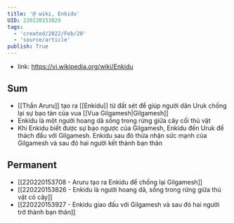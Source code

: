 ```yaml
---
title: '@ wiki, Enkidu'
UID: 220220153029
tags:
  - 'created/2022/Feb/20'
  - 'source/article'
publish: True
---
```

- link: https://vi.wikipedia.org/wiki/Enkidu

## Sum
- [[Thần Aruru]] tạo ra [[Enkidu]] từ đất sét để giúp người dân Uruk chống lại sự bạo tàn của vua [[Vua Gilgamesh|Gilgamesh]]
- Enkidu là một người hoang dã sống trong rừng giữa cây cối thú vật
- Khi Enkidu biết được sự bạo ngược của Gilgamesh, Enkidu đến Uruk để thách đấu với Gilgamesh. Enkidu sau đó thừa nhận sức mạnh của Gilgamesh và sau đó hai người kết thành bạn thân

## Permanent
- [[220220153708 - Aruru tạo ra Enkidu để chống lại Gilgamesh]]
- [[220220153826 - Enkidu là người hoang dã, sống trong rừng giữa thú vật cỏ cây]]
- [[220220153927 - Enkidu giao đấu với Gilgamesh và sau đó hai người trở thành bạn thân]]

